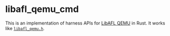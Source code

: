 # libafl_qemu_cmd

This is an implementation of harness APIs for [LibAFL QEMU](https://github.com/AFLplusplus/LibAFL/tree/main/libafl_qemu) in Rust. It works like [`libafl_qemu.h`](https://github.com/AFLplusplus/LibAFL/blob/main/libafl_qemu/runtime/libafl_qemu.h).